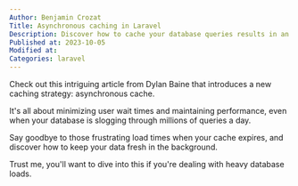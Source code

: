 ```yaml
---
Author: Benjamin Crozat
Title: Asynchronous caching in Laravel
Description: Discover how to cache your database queries results in an asynchronous way with Laravel.
Published at: 2023-10-05
Modified at: 
Categories: laravel
---
```


Check out this intriguing article from Dylan Baine that introduces a new caching strategy: asynchronous cache.

It's all about minimizing user wait times and maintaining performance, even when your database is slogging through millions of queries a day.

Say goodbye to those frustrating load times when your cache expires, and discover how to keep your data fresh in the background.

Trust me, you'll want to dive into this if you're dealing with heavy database loads.